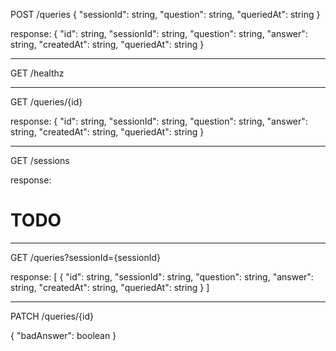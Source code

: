 POST /queries
{
  "sessionId": string,
  "question": string,
  "queriedAt": string
}

response:
{
  "id": string,
  "sessionId": string,
  "question": string,
  "answer": string,
  "createdAt": string,
  "queriedAt": string
}

---------------------------------------------

GET /healthz

---------------------------------------------

GET /queries/{id}

response:
{
  "id": string,
  "sessionId": string,
  "question": string,
  "answer": string,
  "createdAt": string,
  "queriedAt": string
}

---------------------------------------------

GET /sessions

response:

# TODO

---------------------------------------------

GET /queries?sessionId={sessionId}

response:
[
  {
    "id": string,
    "sessionId": string,
    "question": string,
    "answer": string,
    "createdAt": string,
    "queriedAt": string
  }
]

---------------------------------------------

PATCH /queries/{id}

{
  "badAnswer": boolean
}
